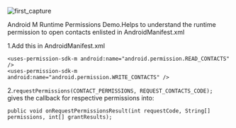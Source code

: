 ![first_capture](https://cloud.githubusercontent.com/assets/10304040/7883031/ee96f3f0-0630-11e5-8b77-44b696bea53a.png)

Android M Runtime Permissions Demo.Helps to understand the runtime permission to open contacts enlisted in AndroidManifest.xml

1.Add this in AndroidManifest.xml
  
 ```
 <uses-permission-sdk-m android:name="android.permission.READ_CONTACTS" />
 <uses-permission-sdk-m android:name="android.permission.WRITE_CONTACTS" />
 ```

2.```requestPermissions(CONTACT_PERMISSIONS, REQUEST_CONTACTS_CODE); ```
	gives the callback for respective permissions into:
  
  ```public void onRequestPermissionsResult(int requestCode, String[] permissions, int[] grantResults);```
